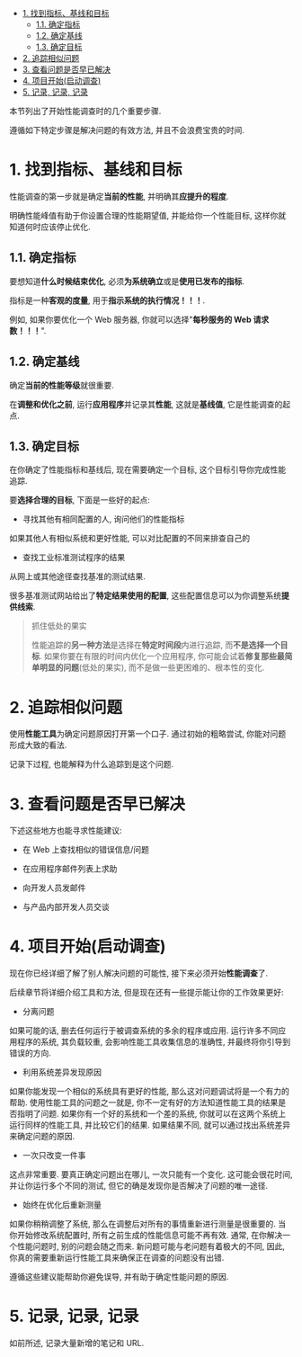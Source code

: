 
<!-- @import "[TOC]" {cmd="toc" depthFrom=1 depthTo=6 orderedList=false} -->

<!-- code_chunk_output -->

- [1. 找到指标、基线和目标](#1-找到指标-基线和目标)
  - [1.1. 确定指标](#11-确定指标)
  - [1.2. 确定基线](#12-确定基线)
  - [1.3. 确定目标](#13-确定目标)
- [2. 追踪相似问题](#2-追踪相似问题)
- [3. 查看问题是否早已解决](#3-查看问题是否早已解决)
- [4. 项目开始(启动调查)](#4-项目开始启动调查)
- [5. 记录, 记录, 记录](#5-记录-记录-记录)

<!-- /code_chunk_output -->

本节列出了开始性能调查时的几个重要步骤.

遵循如下特定步骤是解决问题的有效方法, 并且不会浪费宝贵的时间.

# 1. 找到指标、基线和目标

性能调查的第一步就是确定**当前的性能**, 并明确其**应提升的程度**.

明确性能峰值有助于你设置合理的性能期望值, 并能给你一个性能目标, 这样你就知道何时应该停止优化.

## 1.1. 确定指标

要想知道**什么时候结束优化**, 必须**为系统确立**或是**使用已发布的指标**.

指标是一种**客观的度量**, 用于**指示系统的执行情况！！！**.

例如, 如果你要优化一个 Web 服务器, 你就可以选择"**每秒服务的 Web 请求数！！！**".

## 1.2. 确定基线

确定**当前的性能等级**就很重要.

在**调整和优化之前**, 运行**应用程序**并记录其**性能**, 这就是**基线值**, 它是性能调查的起点.

## 1.3. 确定目标

在你确定了性能指标和基线后, 现在需要确定一个目标, 这个目标引导你完成性能追踪.

要**选择合理的目标**, 下面是一些好的起点:

* 寻找其他有相同配置的人, 询问他们的性能指标

如果其他人有相似系统和更好性能, 可以对比配置的不同来排查自己的

* 查找工业标准测试程序的结果

从网上或其他途径查找基准的测试结果.

很多基准测试网站给出了**特定结果使用的配置**, 这些配置信息可以为你调整系统**提供线索**.

>抓住低处的果实
>
>性能追踪的**另一种方法**是选择在**特定时间段**内进行追踪, 而**不是选择一个目标**. 如果你要在有限的时间内优化一个应用程序, 你可能会试着**修复那些最简单明显的问题**(低处的果实), 而不是做一些更困难的、根本性的变化.

# 2. 追踪相似问题

使用**性能工具**为确定问题原因打开第一个口子. 通过初始的粗略尝试, 你能对问题形成大致的看法.

记录下过程, 也能解释为什么追踪到是这个问题.

# 3. 查看问题是否早已解决

下述这些地方也能寻求性能建议:

* 在 Web 上查找相似的错误信息/问题

* 在应用程序邮件列表上求助

* 向开发人员发邮件

* 与产品内部开发人员交谈

# 4. 项目开始(启动调查)

现在你已经详细了解了别人解决问题的可能性, 接下来必须开始**性能调查**了.

后续章节将详细介绍工具和方法, 但是现在还有一些提示能让你的工作效果更好:

* 分离问题

如果可能的话, 删去任何运行于被调查系统的多余的程序或应用. 运行许多不同应用程序的系统, 其负载较重, 会影响性能工具收集信息的准确性, 并最终将你引导到错误的方向.

* 利用系统差异发现原因

如果你能发现一个相似的系统具有更好的性能, 那么这对问题调试将是一个有力的帮助. 使用性能工具的问题之一就是, 你不一定有好的方法知道性能工具的结果是否指明了问题. 如果你有一个好的系统和一个差的系统, 你就可以在这两个系统上运行同样的性能工具, 并比较它们的结果. 如果结果不同, 就可以通过找出系统差异来确定问题的原因.

* 一次只改变一件事

这点非常重要. 要真正确定问题出在哪儿, 一次只能有一个变化. 这可能会很花时间, 并让你运行多个不同的测试, 但它的确是发现你是否解决了问题的唯一途径.

* 始终在优化后重新测量

如果你稍稍调整了系统, 那么在调整后对所有的事情重新进行测量是很重要的. 当你开始修改系统配置时, 所有之前生成的性能信息可能不再有效. 通常, 在你解决一个性能问题时, 别的问题会随之而来. 新问题可能与老问题有着极大的不同, 因此, 你真的需要重新运行性能工具来确保正在调查的问题没有出错.

遵循这些建议能帮助你避免误导, 并有助于确定性能问题的原因.

# 5. 记录, 记录, 记录

如前所述, 记录大量新增的笔记和 URL.
